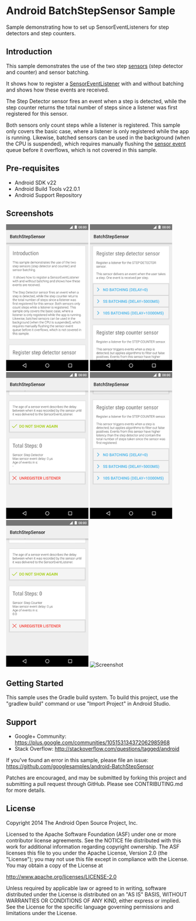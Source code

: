 Android BatchStepSensor Sample
===================================

Sample demonstrating how to set up SensorEventListeners for step
detectors and step counters.

Introduction
------------

This sample demonstrates the use of the two step [sensors][1] (step detector and counter) and
sensor batching.

It shows how to register a [SensorEventListener][2] with and without
batching and shows how these events are received.

The Step Detector sensor fires an
event when a step is detected, while the step counter returns the total number of
steps since a listener was first registered for this sensor.

Both sensors only count steps while a listener is registered. This sample only covers the
basic case, where a listener is only registered while the app is running. Likewise,
batched sensors can be used in the background (when the CPU is suspended), which
requires manually flushing the [sensor event][3] queue before it overflows, which is not
covered in this sample.

[1]: https://developer.android.com/reference/android/hardware/Sensor.html
[2]: https://developer.android.com/reference/android/hardware/SensorEventListener.html
[3]: https://developer.android.com/reference/android/hardware/SensorEvent.html

Pre-requisites
--------------

- Android SDK v22
- Android Build Tools v22.0.1
- Android Support Repository

Screenshots
-------------

<img src="screenshots/screenshot1.png" height="400" alt="Screenshot"/> <img src="screenshots/screenshot2.png" height="400" alt="Screenshot"/> <img src="screenshots/screenshot3.png" height="400" alt="Screenshot"/> <img src="screenshots/screenshot4.png" height="400" alt="Screenshot"/> <img src="screenshots/screenshot5.png" height="400" alt="Screenshot"/> <img src="screenshots/screenshot6.png" height="400" alt="Screenshot"/> 

Getting Started
---------------

This sample uses the Gradle build system. To build this project, use the
"gradlew build" command or use "Import Project" in Android Studio.

Support
-------

- Google+ Community: https://plus.google.com/communities/105153134372062985968
- Stack Overflow: http://stackoverflow.com/questions/tagged/android

If you've found an error in this sample, please file an issue:
https://github.com/googlesamples/android-BatchStepSensor

Patches are encouraged, and may be submitted by forking this project and
submitting a pull request through GitHub. Please see CONTRIBUTING.md for more details.

License
-------

Copyright 2014 The Android Open Source Project, Inc.

Licensed to the Apache Software Foundation (ASF) under one or more contributor
license agreements.  See the NOTICE file distributed with this work for
additional information regarding copyright ownership.  The ASF licenses this
file to you under the Apache License, Version 2.0 (the "License"); you may not
use this file except in compliance with the License.  You may obtain a copy of
the License at

http://www.apache.org/licenses/LICENSE-2.0

Unless required by applicable law or agreed to in writing, software
distributed under the License is distributed on an "AS IS" BASIS, WITHOUT
WARRANTIES OR CONDITIONS OF ANY KIND, either express or implied.  See the
License for the specific language governing permissions and limitations under
the License.
